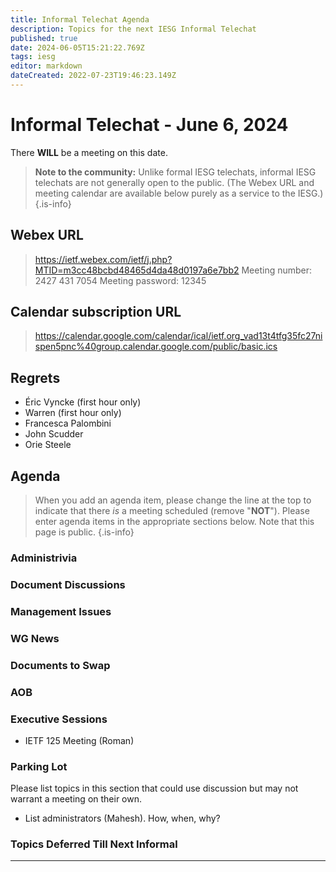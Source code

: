```yaml
---
title: Informal Telechat Agenda
description: Topics for the next IESG Informal Telechat
published: true
date: 2024-06-05T15:21:22.769Z
tags: iesg
editor: markdown
dateCreated: 2022-07-23T19:46:23.149Z
---
```


# Informal Telechat - June 6, 2024 

 There **WILL** be a meeting on this date.

> **Note to the community:** Unlike formal IESG telechats, informal IESG telechats are not generally open to the public. (The Webex URL and meeting calendar are available below purely as a service to the IESG.)
{.is-info}

## Webex URL

> https://ietf.webex.com/ietf/j.php?MTID=m3cc48bcbd48465d4da48d0197a6e7bb2
Meeting number: 2427 431 7054
Meeting password: 12345 


## Calendar subscription URL

> https://calendar.google.com/calendar/ical/ietf.org_vad13t4tfg35fc27nispen5pnc%40group.calendar.google.com/public/basic.ics


## Regrets

- Éric Vyncke (first hour only)
- Warren (first hour only)
- Francesca Palombini
- John Scudder
- Orie Steele


## Agenda

> When you add an agenda item, please change the line at the top to indicate that there *is* a meeting scheduled (remove "**NOT**"). Please enter agenda items in the appropriate sections below.
Note that this page is public.
{.is-info}

### Administrivia

### Document Discussions


### Management Issues

### WG News 

### Documents to Swap 

### AOB

### Executive Sessions
* IETF 125 Meeting (Roman)


### Parking Lot
Please list topics in this section that could use discussion but may not warrant a meeting on their own. 
* List administrators (Mahesh). How, when, why?

### Topics Deferred Till Next Informal 

-------


